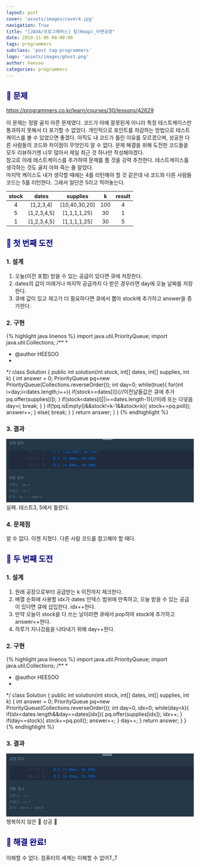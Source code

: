 ```yaml
---
layout: post
cover: 'assets/images/cover4.jpg'
navigation: True
title: "[JAVA/프로그래머스] 힙(Heap)_라면공장"
date: 2019-11-06 00:00:00
tags: programmers
subclass: 'post tag-programmers'
logo: 'assets/images/ghost.png'
author: heesoo
categories: programmers
---
```

## <span style="color:navy">👀 문제</span>
<https://programmers.co.kr/learn/courses/30/lessons/42629>

이 문제는 정말 골치 아픈 문제였다. 코드가 아예 잘못된게 아니라 특정 테스트케이스만 통과하지 못해서 더 포기할 수 없었다. 개인적으로 포인트를 차감하는 방법으로 테스트케이스를 볼 수 있었으면 좋겠다. 아직도 내 코드가 틀린 이유를 모르겠으며, 성공한 다른 사람들의 코드와 차이점이 무엇인지 알 수 없다. 문제 해결을 위해 도전한 코드들을 모두 리뷰하기엔 너무 많아서 제일 최근 것 하나만 작성해야겠다.  
참고로 아래 테스트케이스를 추가하여 문제를 풀 것을 강력 추천한다. 테스트케이스를 생각하는 것도 골치 아파 죽는 줄 알았다.  
마지막 케이스도 내가 생각할 때에는 4를 리턴해야 할 것 같은데 내 코드와 다른 사람들 코드는 5를 리턴한다. 그래서 일단은 5라고 적어놓는다.  

| stock | dates | supplies | k | result |
| :----: | :----: | :----: | :----: | :----: |
| 4 | [1,2,3,4] | [10,40,30,20] | 100 | 4 |
| 5 | [1,2,3,4,5] | [1,1,1,1,25] | 30 | 1 |
| 1 | [1,2,3,4,5] | [1,1,1,1,25] | 30 | 5 |



## <span style="color:navy">👊 첫 번째 도전</span>

### 1. 설계
1. 오늘(이전 포함) 받을 수 있는 공급이 있다면 큐에 저장한다.
2. dates의 값이 미래거나 마지막 공급까지 다 받은 경우라면 day에 오늘 날짜를 저장한다.
3. 큐에 값이 있고 재고가 더 필요하다면 큐에서 뽑아 stock에 추가하고 answer을 증가한다.

### 2. 구현
{% highlight java linenos %}
import java.util.PriorityQueue;
import java.util.Collections;
/**
 *
 * @author HEESOO
 *
 */
class Solution {
    public int solution(int stock, int[] dates, int[] supplies, int k) {
        int answer = 0;
        PriorityQueue<Integer> pq=new PriorityQueue<Integer>(Collections.reverseOrder());
        int day=0;
        while(true){
            for(int i=day;i<dates.length;i++){
                if(stock>=dates[i]){//이전날들값은 큐에 추가
                    pq.offer(supplies[i]);
                }
                if(stock<dates[i]||i==dates.length-1){//미래 또는 다넣음
                    day=i;
                    break;
                }
            }
            if(!pq.isEmpty()&&stock!=k-1&&stock<k){
                stock+=pq.poll();
                answer++;
            }
            else{
                break;
            }
        }
        return answer;
    }
}
{% endhighlight %}
### 3. 결과
![실행결과](./assets/images/191106_1.PNG)
실패. 테스트3, 5에서 틀렸다.

### 4. 문제점
알 수 없다. 이젠 지쳤다. 다른 사람 코드를 참고해야 할 때다.


## <span style="color:navy">👊 두 번째 도전</span>

### 1. 설계
1. 원래 공장으로부터 공급받는 k 이전까지 체크한다.
2. 배열 순회에 사용할 idx가 dates 인덱스 범위에 만족하고, 오늘 받을 수 있는 공급이 있다면 큐에 삽입한다. idx++한다.
3. 만약 오늘이 stock을 다 쓰는 날이라면 큐에서 pop하여 stock에 추가하고 answer++한다.
4. 하루가 지나갔음을 나타내기 위해 day++한다.


### 2. 구현
{% highlight java linenos %}
import java.util.PriorityQueue;
import java.util.Collections;
/**
 *
 * @author HEESOO
 *
 */
class Solution {
    public int solution(int stock, int[] dates, int[] supplies, int k) {
        int answer = 0;
        PriorityQueue<Integer> pq=new PriorityQueue<Integer>(Collections.reverseOrder());
        int day=0, idx=0;
        while(day<k){
            if(idx<dates.length&&day==dates[idx]){
                pq.offer(supplies[idx]);
                idx++;
            }
            if(day==stock){
                stock+=pq.poll();
                answer++;
            }
            day++;
        }
        return answer;
    }
}
{% endhighlight %}

### 3. 결과
![실행결과](./assets/images/191106_2.PNG)
행복하지 않은 🤟 성공 🤟

## <span style="color:navy">👏 해결 완료!</span>
이해할 수 없다. 컴퓨터의 세계는 이해할 수 없어T_T
